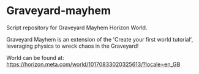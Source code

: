 # Graveyard-mayhem
Script repository for Graveyard Mayhem Horizon World.

Graveyard Mayhem is an extension of the 'Create your first world tutorial', leveraging physics to wreck chaos in the Graveyard!

World can be found at:
https://horizon.meta.com/world/10170833020325613/?locale=en_GB



